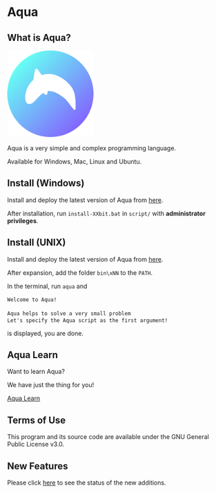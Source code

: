 # Aqua

## What is Aqua?

<img src="https://github.com/e6nlaq/aqua/blob/main/image/aqua.png" width="200px"></img>

Aqua is a very simple and complex programming language.

Available for Windows, Mac, Linux and Ubuntu.

## Install (Windows)

Install and deploy the latest version of Aqua from [here](https://github.com/e6nlaq/aqua/releases).

After installation, run `install-XXbit.bat` in `script/` with **administrator privileges**.
## Install (UNIX)

Install and deploy the latest version of Aqua from [here](https://github.com/e6nlaq/aqua/releases).

After expansion, add the folder `bin\xNN` to the `PATH`.

In the terminal, run `aqua` and

```
Welcome to Aqua!

Aqua helps to solve a very small problem
Let's specify the Aqua script as the first argument!
```

is displayed, you are done.

## Aqua Learn

Want to learn Aqua?

We have just the thing for you!

[Aqua Learn](./learn/README.md)

## Terms of Use

This program and its source code are available under the GNU General Public License v3.0.

## New Features

Please click [here](https://github.com/e6nlaq/aqua/issues?q=is%3Aissue+is%3Aopen+sort%3Acreated-asc) to see the status of the new additions.
